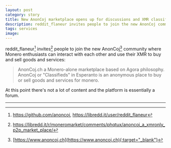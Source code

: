 ```yaml
---
layout: post
category: story
title: New AnonCoj marketplace opens up for discussions and XMR classified ads
description: reddit_flaneur invites people to join the new AnonCoj community forum where Monero enthusiasts can interact with each other and use their XMR to buy and sell goods and services.
tags: services
image: 
---
```


reddit_flaneur[^1] invites[^2] people to join the new AnonCoj[^3] community where Monero enthusiasts can interact with each other and use their XMR to buy and sell goods and services:

> AnonCoj.ch a Monero-alone marketplace based on Agora philosophy. AnonCoj or "Classifieds" in Esperanto is an anonymous place to buy or sell goods and services for monero.

At this point there's not a lot of content and the platform is essentially a forum.

---

[^1]: https://github.com/anoncoj, https://libredd.it/user/reddit_flaneur
[^2]: https://libredd.it/r/moneromarket/comments/phqtux/anoncoj_a_xmronly_p2p_market_place/
[^3]: [https://www.anoncoj.ch](https://www.anoncoj.ch){:target="_blank"}
